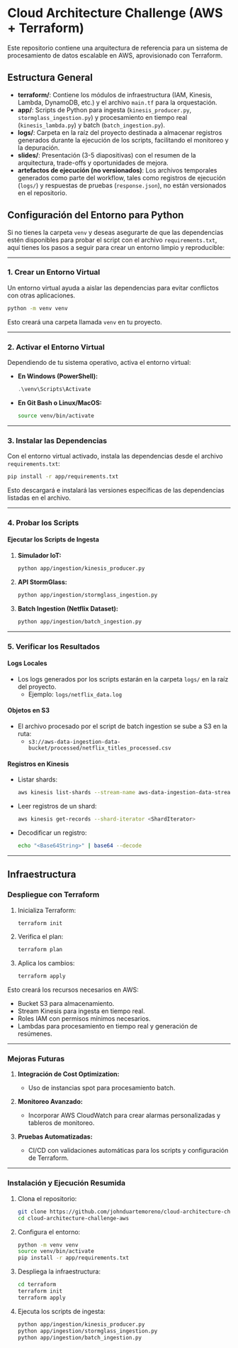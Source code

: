 # Cloud Architecture Challenge (AWS + Terraform)

Este repositorio contiene una arquitectura de referencia para un sistema de procesamiento de datos escalable en AWS, aprovisionado con Terraform.

## Estructura General

- **terraform/**: Contiene los módulos de infraestructura (IAM, Kinesis, Lambda, DynamoDB, etc.) y el archivo `main.tf` para la orquestación.
- **app/**: Scripts de Python para ingesta (`kinesis_producer.py`, `stormglass_ingestion.py`) y procesamiento en tiempo real (`kinesis_lambda.py`) y batch (`batch_ingestion.py`).
- **logs/**: Carpeta en la raíz del proyecto destinada a almacenar registros generados durante la ejecución de los scripts, facilitando el monitoreo y la depuración.
- **slides/**: Presentación (3-5 diapositivas) con el resumen de la arquitectura, trade-offs y oportunidades de mejora.
- **artefactos de ejecución (no versionados)**: Los archivos temporales generados como parte del workflow, tales como registros de ejecución (`logs/`) y respuestas de pruebas (`response.json`), no están versionados en el repositorio.

## Configuración del Entorno para Python

Si no tienes la carpeta `venv` y deseas asegurarte de que las dependencias estén disponibles para probar el script con el archivo `requirements.txt`, aquí tienes los pasos a seguir para crear un entorno limpio y reproducible:

---

### **1. Crear un Entorno Virtual**
Un entorno virtual ayuda a aislar las dependencias para evitar conflictos con otras aplicaciones.

```bash
python -m venv venv
```

Esto creará una carpeta llamada `venv` en tu proyecto.

---

### **2. Activar el Entorno Virtual**
Dependiendo de tu sistema operativo, activa el entorno virtual:

- **En Windows (PowerShell):**
  ```powershell
  .\venv\Scripts\Activate
  ```

- **En Git Bash o Linux/MacOS:**
  ```bash
  source venv/bin/activate
  ```

---

### **3. Instalar las Dependencias**
Con el entorno virtual activado, instala las dependencias desde el archivo `requirements.txt`:

```bash
pip install -r app/requirements.txt
```

Esto descargará e instalará las versiones específicas de las dependencias listadas en el archivo.

---

### **4. Probar los Scripts**

#### **Ejecutar los Scripts de Ingesta**

1. **Simulador IoT:**
   ```bash
   python app/ingestion/kinesis_producer.py
   ```

2. **API StormGlass:**
   ```bash
   python app/ingestion/stormglass_ingestion.py
   ```

3. **Batch Ingestion (Netflix Dataset):**
   ```bash
   python app/ingestion/batch_ingestion.py
   ```

---

### **5. Verificar los Resultados**

#### **Logs Locales**
- Los logs generados por los scripts estarán en la carpeta `logs/` en la raíz del proyecto.
  - Ejemplo: `logs/netflix_data.log`

#### **Objetos en S3**
- El archivo procesado por el script de batch ingestion se sube a S3 en la ruta:
  - `s3://aws-data-ingestion-data-bucket/processed/netflix_titles_processed.csv`

#### **Registros en Kinesis**
- Listar shards:
  ```bash
  aws kinesis list-shards --stream-name aws-data-ingestion-data-stream
  ```
- Leer registros de un shard:
  ```bash
  aws kinesis get-records --shard-iterator <ShardIterator>
  ```
- Decodificar un registro:
  ```bash
  echo "<Base64String>" | base64 --decode
  ```

---

## Infraestructura

### **Despliegue con Terraform**

1. Inicializa Terraform:
   ```bash
   terraform init
   ```

2. Verifica el plan:
   ```bash
   terraform plan
   ```

3. Aplica los cambios:
   ```bash
   terraform apply
   ```

Esto creará los recursos necesarios en AWS:
- Bucket S3 para almacenamiento.
- Stream Kinesis para ingesta en tiempo real.
- Roles IAM con permisos mínimos necesarios.
- Lambdas para procesamiento en tiempo real y generación de resúmenes.

---

### **Mejoras Futuras**

1. **Integración de Cost Optimization:**
   - Uso de instancias spot para procesamiento batch.

2. **Monitoreo Avanzado:**
   - Incorporar AWS CloudWatch para crear alarmas personalizadas y tableros de monitoreo.

3. **Pruebas Automatizadas:**
   - CI/CD con validaciones automáticas para los scripts y configuración de Terraform.

---

### Instalación y Ejecución Resumida

1. Clona el repositorio:
   ```bash
   git clone https://github.com/johnduartemoreno/cloud-architecture-challenge-aws.git
   cd cloud-architecture-challenge-aws
   ```

2. Configura el entorno:
   ```bash
   python -m venv venv
   source venv/bin/activate
   pip install -r app/requirements.txt
   ```

3. Despliega la infraestructura:
   ```bash
   cd terraform
   terraform init
   terraform apply
   ```

4. Ejecuta los scripts de ingesta:
   ```bash
   python app/ingestion/kinesis_producer.py
   python app/ingestion/stormglass_ingestion.py
   python app/ingestion/batch_ingestion.py
   ```

